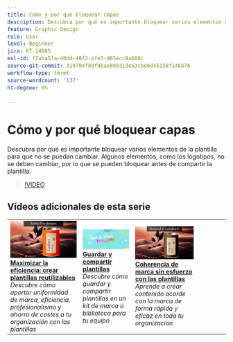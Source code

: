 ```yaml
---
title: Cómo y por qué bloquear capas
description: Descubra por qué es importante bloquear varios elementos de la plantilla para que no se puedan cambiar
feature: Graphic Design
role: User
level: Beginner
jira: KT-14885
exl-id: f7aba5fa-40dd-48f2-afe3-d65ecc9a666c
source-git-commit: 319704f89f9bae809313e53cbd6d45158f146b76
workflow-type: tm+mt
source-wordcount: '137'
ht-degree: 0%

---
```


# Cómo y por qué bloquear capas

Descubra por qué es importante bloquear varios elementos de la plantilla para que no se puedan cambiar. Algunos elementos, como los logotipos, no se deben cambiar, por lo que se pueden bloquear antes de compartir la plantilla.

>[!VIDEO](https://video.tv.adobe.com/v/3427095?quality=12&learn=on&hidetitle=true)

## Vídeos adicionales de esta serie

<table style="table-layout:fixed">
<tr>
   <td>
         <a href="create-templates.md">
            <img alt="Maximizar la eficiencia: cree plantillas reutilizables" src="assets/create-template.png" />
         </a>
         <div>
         <a href="create-templates.md"><strong>Maximizar la eficiencia: crear plantillas reutilizables</strong></a>
         </div>
         <em>Descubre cómo aportar uniformidad de marca, eficiencia, profesionalismo y ahorro de costes a tu organización con las plantillas</em>
         <br>
   </td>
   <td>
         <a href="share-templates.md">
            <img alt="Guardar y compartir plantillas" src="assets/share-templates.png" />
         </a>
         <div>
         <a href="share-templates.md"><strong>Guardar y compartir plantillas</strong></a>
         </div>
         <em>Descubre cómo guardar y compartir plantillas en un kit de marca o biblioteca para tu equipo</em>
         <br>
   </td>
   <td>
         <a href="use-templates.md">
            <img alt="Coherencia de marca sin esfuerzo con plantillas" src="assets/use-templates.png" />
         </a>
         <div>
         <a href="use-templates.md"><strong>Coherencia de marca sin esfuerzo con las plantillas</strong></a>
         </div>
         <em>Aprende a crear contenido acorde con la marca de forma rápida y eficaz en toda tu organización</em>
         <br>
   </td>
   <td>
      <img alt="Separador" src="../assets/Whitespacer.png" />
      <div>
      <br>
   </td>
</tr>
</table>
